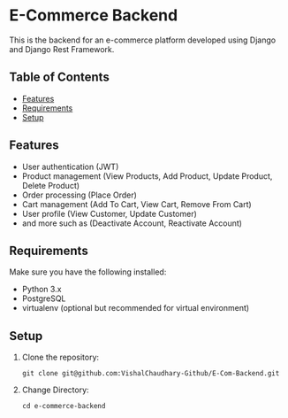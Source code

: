 # E-Commerce Backend

This is the backend for an e-commerce platform developed using Django and Django Rest Framework.

## Table of Contents

- [Features](#features)
- [Requirements](#requirements)
- [Setup](#setup)

## Features

- User authentication (JWT)
- Product management (View Products, Add Product, Update Product, Delete Product)
- Order processing (Place Order)
- Cart management (Add To Cart, View Cart, Remove From Cart)
- User profile (View Customer, Update Customer)
- and more such as (Deactivate Account, Reactivate Account)

## Requirements

Make sure you have the following installed:

- Python 3.x
- PostgreSQL
- virtualenv (optional but recommended for virtual environment)

## Setup

1. Clone the repository:

   `git clone git@github.com:VishalChaudhary-Github/E-Com-Backend.git`

2. Change Directory:

    `cd e-commerce-backend`
